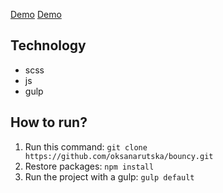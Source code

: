 
[Demo](https://oksanarutska.github.io/popUp/public/index.html)
[Demo](https://oksanarutska.github.io/popUp/public/index_book.html)

## Technology
- scss
- js
- gulp

## How to run?
1. Run this command: ```git clone https://github.com/oksanarutska/bouncy.git```
2. Restore packages: ```npm install```
3. Run the project with a gulp: ```gulp default```
